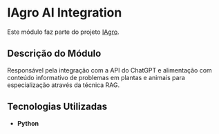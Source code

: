 # IAgro AI Integration

Este módulo faz parte do projeto [IAgro](https://github.com/Lorrust/iagro).

## Descrição do Módulo

Responsável pela integração com a API do ChatGPT e alimentação com conteúdo informativo de problemas em plantas e animais para especialização através da técnica RAG.

## Tecnologias Utilizadas

- **Python**
